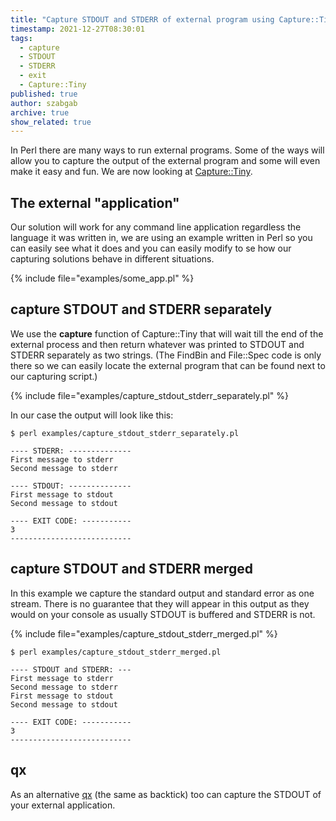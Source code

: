 ```yaml
---
title: "Capture STDOUT and STDERR of external program using Capture::Tiny"
timestamp: 2021-12-27T08:30:01
tags:
  - capture
  - STDOUT
  - STDERR
  - exit
  - Capture::Tiny
published: true
author: szabgab
archive: true
show_related: true
---
```



In Perl there are many ways to run external programs. Some of the ways will allow you to capture the output of the external program
and some will even make it easy and fun. We are now looking at [Capture::Tiny](https://metacpan.org/pod/Capture::Tiny).


## The external "application"

Our solution will work for any command line application regardless the language it was written in, we are using an example written in Perl
so you can easily see what it does and you can easily modify to se how our capturing solutions behave in different situations.

{% include file="examples/some_app.pl" %}


## capture STDOUT and STDERR separately

We use the <b>capture</b> function of Capture::Tiny that will wait till the end of the external process and then return whatever was printed
to STDOUT and STDERR separately as two strings. (The FindBin and File::Spec code is only there so we can easily locate the external program
that can be found next to our capturing script.)

{% include file="examples/capture_stdout_stderr_separately.pl" %}

In our case the output will look like this:

```
$ perl examples/capture_stdout_stderr_separately.pl

---- STDERR: --------------
First message to stderr
Second message to stderr

---- STDOUT: --------------
First message to stdout
Second message to stdout

---- EXIT CODE: -----------
3
---------------------------
```

## capture STDOUT and STDERR merged

In this example we capture the standard output and standard error as one stream. There is no guarantee that they will appear in this output as
they would on your console as usually STDOUT is buffered and STDERR is not.

{% include file="examples/capture_stdout_stderr_merged.pl" %}


```
$ perl examples/capture_stdout_stderr_merged.pl

---- STDOUT and STDERR: ---
First message to stderr
Second message to stderr
First message to stdout
Second message to stdout

---- EXIT CODE: -----------
3
---------------------------
```


## qx

As an alternative [qx](/qx) (the same as backtick) too can capture the STDOUT of your external application.

